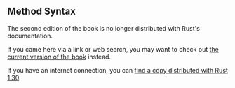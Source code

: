 ## Method Syntax

The second edition of the book is no longer distributed with Rust's documentation.

If you came here via a link or web search, you may want to check out [the current
version of the book](/src/ch05-03-method-syntax.md) instead.

If you have an internet connection, you can [find a copy distributed with
Rust
1.30](https://doc.rust-lang.org/1.30.0/book/second-edition/ch05-03-method-syntax.html).